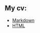 ## My cv:
* [Markdown](https://timiry.github.io/rsschool-cv/cv/cv)
* [HTML](https://timiry.github.io/rsschool-cv/cv)
